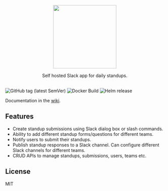 
<p align="center"><img src="https://i.imgur.com/ChfWvOO.png" width="200px"/></p>

<div align="center">Self hosted Slack app for daily standups.</div></br>

![GitHub tag (latest SemVer)](https://img.shields.io/github/v/tag/vipul-sharma20/slate?style=flat-square)
![Docker Build](https://github.com/vipul-sharma20/slate/actions/workflows/docker-build.yml/badge.svg)
![Helm release](https://github.com/vipul-sharma20/slate/actions/workflows/release.yml/badge.svg)

Documentation in the [wiki][wiki].

## Features

- Create standup submissions using Slack dialog box or slash commands.
- Ability to add different standup forms/questions for different teams.
- Notify users to submit their standups.
- Publish standup responses to a Slack channel. Can configure different Slack
  channels for different teams.
- CRUD APIs to manage standups, submissions, users, teams etc.

## License

MIT

[wiki]: https://github.com/vipul-sharma20/slate/wiki
